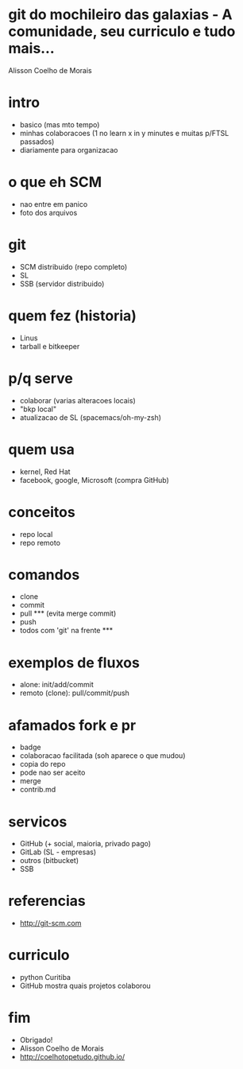 # git do mochileiro das galaxias - A comunidade, seu curriculo e tudo mais…
Alisson Coelho de Morais



# intro
* basico (mas mto tempo)
* minhas colaboracoes (1 no learn x in y minutes e muitas p/FTSL passados)
* diariamente para organizacao



# o que eh SCM
* nao entre em panico
* foto dos arquivos



# git
* SCM distribuido (repo completo)
* SL
* SSB (servidor distribuido)



# quem fez (historia)
* Linus
* tarball e bitkeeper



# p/q serve
* colaborar (varias alteracoes locais)
* "bkp local"
* atualizacao de SL (spacemacs/oh-my-zsh)



# quem usa
* kernel, Red Hat
* facebook, google, Microsoft (compra GitHub)




# conceitos
* repo local
* repo remoto




# comandos
* clone
* commit
* pull *** (evita merge commit)
* push
* todos com 'git' na frente ***



# exemplos de fluxos
* alone: init/add/commit
* remoto (clone): pull/commit/push



# afamados fork e pr
* badge
* colaboracao facilitada (soh aparece o que mudou)
* copia do repo
* pode nao ser aceito
* merge
* contrib.md



# servicos
* GitHub (+ social, maioria, privado pago)
* GitLab (SL - empresas)
* outros (bitbucket)
* SSB



# referencias
* http://git-scm.com



# curriculo
* python Curitiba
* GitHub mostra quais projetos colaborou



# fim
* Obrigado!
* Alisson Coelho de Morais
* http://coelhotopetudo.github.io/
